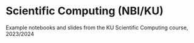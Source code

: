 # Scientific Computing (NBI/KU)
Example notebooks and slides from the KU Scientific Computing course, 2023/2024

